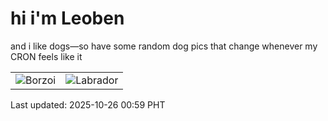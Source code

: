 # hi i'm Leoben

and i like dogs—so have some random dog pics that change whenever my CRON feels like it

|  |  |
|--------|----------|
| ![Borzoi](https://random-dog-vercel.vercel.app/api/random-borzoi?v=1761411581) | ![Labrador](https://random-dog-vercel.vercel.app/api/random-labrador?v=1761411581) |

Last updated: 2025-10-26 00:59 PHT
